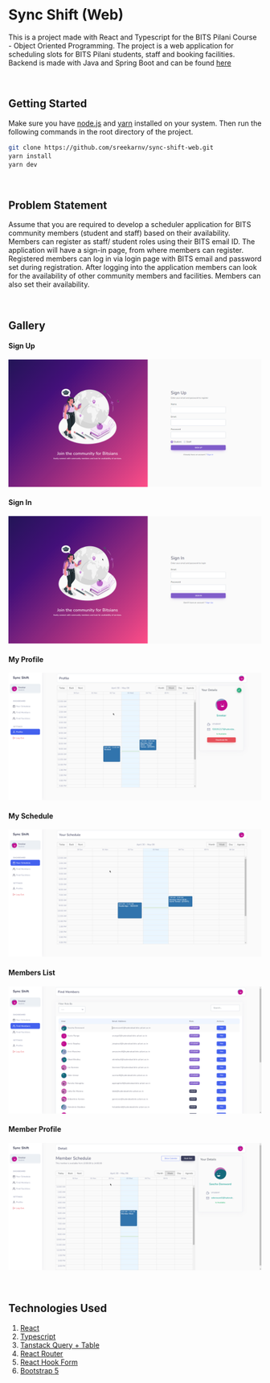 # Sync Shift (Web)
This is a project made with React and Typescript for the BITS Pilani Course - Object Oriented Programming. The project is a web application for scheduling slots for BITS Pilani students, staff and booking facilities. Backend is made with Java and Spring Boot and can be found [here](https://github.com/sreekarnv/sync-shift-api)

<br />

## Getting Started

Make sure you have [node.js](https://nodejs.org) and [yarn](https://yarnpkg.com/) installed on your system. Then run the following commands in the root directory of the project.

```bash
git clone https://github.com/sreekarnv/sync-shift-web.git
yarn install
yarn dev
```

<br />

## Problem Statement

Assume that you are required to develop a scheduler application for BITS community members
(student and staff) based on their availability. Members can register as staff/ student roles using
their BITS email ID. The application will have a sign-in page, from where members can register.
Registered members can log in via login page with BITS email and password set during
registration. After logging into the application members can look for the availability of other
community members and facilities. Members can also set their availability.


<br />

## Gallery

#### Sign Up
![](./assets/signup.png)
#### Sign In
![](./assets/signin.png)
#### My Profile
![](./assets/profile.png)
#### My Schedule
![](./assets/schedule.png)
#### Members List
![](./assets/members-list.png)
#### Member Profile
![](./assets/member-profile-book.png)


<br />

## Technologies Used
1. [React](https://react.dev)
2. [Typescript](https://typescriptlang.org)
3. [Tanstack Query + Table](https://tanstack.com)
4. [React Router](https://reactrouter.com)
5. [React Hook Form](https://react-hook-form.com)
6. [Bootstrap 5](https://getbootstrap.com)
